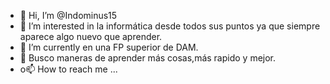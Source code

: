 - 👋 Hi, I’m @Indominus15
- 👀 I’m interested in la informática desde todos sus puntos ya que siempre aparece algo nuevo que aprender.
- 🌱 I’m currently  en una FP superior de DAM.
- 💞️ Busco maneras de aprender más cosas,más rapido y mejor.
- o📫 How to reach me ... 

<!---
Indominus15/Indominus15 is a ✨ special ✨ repository because its `README.md` (this file) appears on your GitHub profile.
You can click the Preview link to take a look at your changes.
--->
